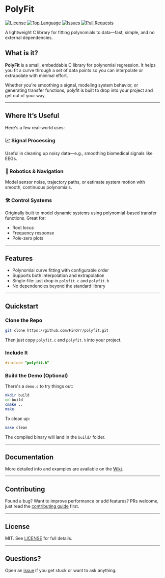 # PolyFit

[![License](https://img.shields.io/badge/license-MIT-blue.svg)](LICENSE)
[![Top Language](https://img.shields.io/github/languages/top/FinOrr/polyfit.svg)](https://github.com/FinOrr/polyfit)
[![Issues](https://img.shields.io/github/issues/FinOrr/polyfit.svg)](https://github.com/FinOrr/polyfit/issues)
[![Pull Requests](https://img.shields.io/github/issues-pr/FinOrr/polyfit.svg)](https://github.com/FinOrr/polyfit/pulls)

A lightweight C library for fitting polynomials to data—fast, simple, and no external dependencies.

## What is it?

**PolyFit** is a small, embeddable C library for polynomial regression. 
It helps you fit a curve through a set of data points so you can interpolate or extrapolate with minimal effort. 

Whether you're smoothing a signal, modeling system behavior, or generating transfer functions, polyfit is built to drop into your project and get out of your way.

---

## Where It’s Useful

Here's a few real-world uses:

### 📈 Signal Processing
Useful in cleaning up noisy data—e.g., smoothing biomedical signals like EEGs.

### 🤖 Robotics & Navigation
Model sensor noise, trajectory paths, or estimate system motion with smooth, continuous polynomials.

### 🛠 Control Systems
Originally built to model dynamic systems using polynomial-based transfer functions. Great for:
- Root locus
- Frequency response
- Pole-zero plots

---

## Features

- Polynomial curve fitting with configurable order
- Supports both interpolation and extrapolation
- Single-file: just drop in `polyfit.c` and `polyfit.h`
- No dependencies beyond the standard library

---

## Quickstart

### Clone the Repo

```bash
git clone https://github.com/FinOrr/polyfit.git
````

Then just copy `polyfit.c` and `polyfit.h` into your project.

### Include It

```c
#include "polyfit.h"
```

### Build the Demo (Optional)

There's a `demo.c` to try things out:

```bash
mkdir build
cd build
cmake ..
make
```

To clean up:

```bash
make clean
```

The compiled binary will land in the `build/` folder.

---

## Documentation

More detailed info and examples are available on the [Wiki](https://github.com/FinOrr/polyfit/wiki).

---

## Contributing

Found a bug? Want to improve performance or add features? PRs welcome, just read the [contributing guide](CONTRIBUTING.md) first.

---

## License

MIT. See [LICENSE](LICENSE) for full details.

---

## Questions?

Open an [issue](https://github.com/FinOrr/polyfit/issues) if you get stuck or want to ask anything.
